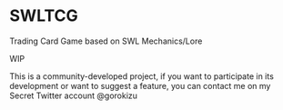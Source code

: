 # SWLTCG
Trading Card Game based on SWL Mechanics/Lore

WIP

This is a community-developed project, if you want to participate in its development or want to suggest a feature, you can contact me on my Secret Twitter account @gorokizu
